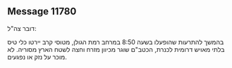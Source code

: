 ## Message 11780

דובר צה"ל:

בהמשך להתרעות שהופעלו בשעה 8:50 במרחב רמת הגולן, מטוסי קרב יירטו כלי טיס בלתי מאויש דרומית לכנרת, הכטב"ם שוגר מכיוון מזרח וחצה לשטח הארץ מסוריה. לא מוכר על נזק או נפגעים.

